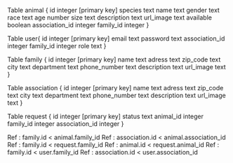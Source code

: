 Table animal {
id integer [primary key]
species text
name text
gender text
race text
age number
size text
description text
url_image text
available boolean
association_id integer
family_id integer
}

Table user{
id integer [primary key]
email text
password text
association_id integer
family_id integer
role text
}

Table family {
id integer [primary key]
name text
adress text
zip_code text
city text
department text
phone_number text
description text
url_image text
}

Table association {
id integer [primary key]
name text
adress text
zip_code text
city text
department text
phone_number text
description text
url_image text
}

Table request {
id integer [primary key]
status text
animal_id integer
family_id integer
association_id integer
}

Ref : family.id < animal.family_id
Ref : association.id < animal.association_id
Ref : family.id < request.family_id
Ref : animal.id < request.animal_id
Ref : family.id < user.family_id
Ref : association.id < user.association_id
